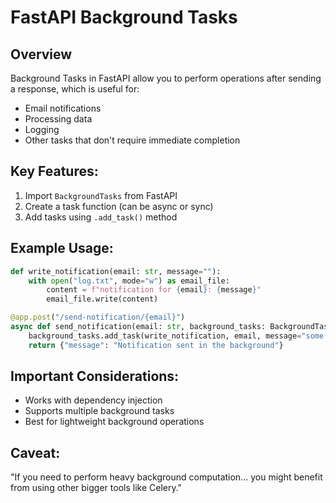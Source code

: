# FastAPI Background Tasks

## Overview
Background Tasks in FastAPI allow you to perform operations after sending a response, which is useful for:
- Email notifications
- Processing data
- Logging  
- Other tasks that don't require immediate completion

## Key Features:
1. Import `BackgroundTasks` from FastAPI
2. Create a task function (can be async or sync)
3. Add tasks using `.add_task()` method

## Example Usage:
```python
def write_notification(email: str, message=""):
    with open("log.txt", mode="w") as email_file:
        content = f"notification for {email}: {message}"
        email_file.write(content)

@app.post("/send-notification/{email}")
async def send_notification(email: str, background_tasks: BackgroundTasks):
    background_tasks.add_task(write_notification, email, message="some notification")
    return {"message": "Notification sent in the background"}
```

## Important Considerations:
- Works with dependency injection
- Supports multiple background tasks
- Best for lightweight background operations

## Caveat: 
"If you need to perform heavy background computation... you might benefit from using other bigger tools like Celery."